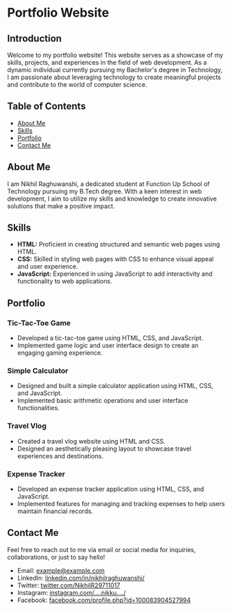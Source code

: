 # Portfolio Website

## Introduction
Welcome to my portfolio website! This website serves as a showcase of my skills, projects, and experiences in the field of web development. As a dynamic individual currently pursuing my Bachelor's degree in Technology, I am passionate about leveraging technology to create meaningful projects and contribute to the world of computer science.

## Table of Contents
- [About Me](#about)
- [Skills](#skills)
- [Portfolio](#portfolio)
- [Contact Me](#contact)

## About Me
I am Nikhil Raghuwanshi, a dedicated student at Function Up School of Technology pursuing my B.Tech degree. With a keen interest in web development, I aim to utilize my skills and knowledge to create innovative solutions that make a positive impact.

## Skills
- **HTML:** Proficient in creating structured and semantic web pages using HTML.
- **CSS:** Skilled in styling web pages with CSS to enhance visual appeal and user experience.
- **JavaScript:** Experienced in using JavaScript to add interactivity and functionality to web applications.

## Portfolio
### Tic-Tac-Toe Game
- Developed a tic-tac-toe game using HTML, CSS, and JavaScript.
- Implemented game logic and user interface design to create an engaging gaming experience.

### Simple Calculator
- Designed and built a simple calculator application using HTML, CSS, and JavaScript.
- Implemented basic arithmetic operations and user interface functionalities.

### Travel Vlog
- Created a travel vlog website using HTML and CSS.
- Designed an aesthetically pleasing layout to showcase travel experiences and destinations.

### Expense Tracker
- Developed an expense tracker application using HTML, CSS, and JavaScript.
- Implemented features for managing and tracking expenses to help users maintain financial records.

## Contact Me
Feel free to reach out to me via email or social media for inquiries, collaborations, or just to say hello!
- Email: [example@example.com](mailto:example@example.com)
- LinkedIn: [linkedin.com/in/nikhilraghuwanshi/](https://www.linkedin.com/in/nikhilraghuwanshi/)
- Twitter: [twitter.com/NikhilR29711017](https://twitter.com/NikhilR29711017)
- Instagram: [instagram.com/_._._._.nikku._._._._/](https://www.instagram.com/_._._._.nikku._._._._/)
- Facebook: [facebook.com/profile.php?id=100083904527994](https://www.facebook.com/profile.php?id=100083904527994)

